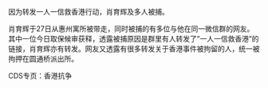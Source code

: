 因为转发一人一信救香港行动，肖育辉及多人被捕。

肖育辉于27日从惠州寓所被带走，同时被捕的有多位与他在同一微信群的网友。其中一位今日取保候审获释，透露被捕原因是群里有人转发了”一人一信救香港”的链接，肖育辉亦有转发。网友又透露有很多转发关于香港事件被拘留的人，统一被拘押在圆通桥派出所。  

CDS专页：香港抗争


